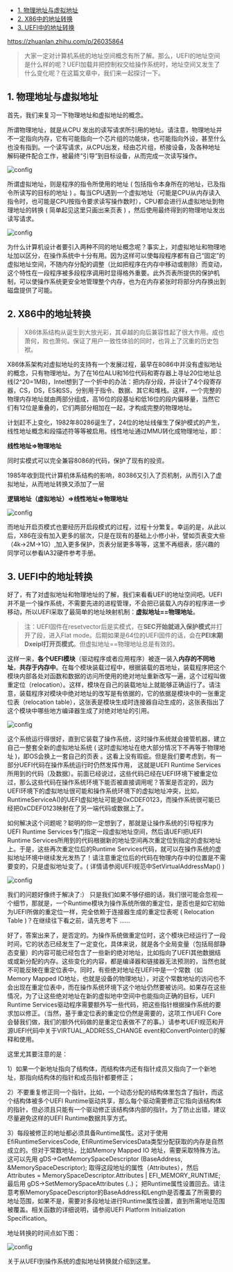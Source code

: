 
<!-- @import "[TOC]" {cmd="toc" depthFrom=1 depthTo=6 orderedList=false} -->

<!-- code_chunk_output -->

* [1. 物理地址与虚拟地址](#1-物理地址与虚拟地址)
* [2. X86中的地址转换](#2-x86中的地址转换)
* [3. UEFI中的地址转换](#3-uefi中的地址转换)

<!-- /code_chunk_output -->

https://zhuanlan.zhihu.com/p/26035864

> 大家一定对计算机系统的地址空间概念有所了解。那么，UEFI的地址空间是什么样的呢？UEFI加载并把控制权交给操作系统时，地址空间又发生了什么变化呢？在这篇文章中，我们来一起探讨一下。

## 1. 物理地址与虚拟地址

首先，我们来复习一下物理地址和虚拟地址的概念。

所谓物理地址，就是从CPU 发出的读写请求所引用的地址。请注意，物理地址并不一定指向内存，它有可能指向一个芯片组的功能块，也可能指向外设，甚至什么也没有指到。一个读写请求，从CPU出发，经由芯片组，桥接设备，及各种地址解码硬件配合工作，被最终“引导”到目标设备，从而完成一次读写操作。

![config](images/22.jpg)

所谓虚拟地址，则是程序的指令所使用的地址 ( 包括指令本身所在的地址，已及指令所读写的目标的地址 ) 。每当CPU遇到一个虚拟地址（可能是CPU从内存读入指令时，也可能是CPU按指令要求读写操作数时），CPU都会进行从虚拟地址到物理地址的转换 ( 简单起见这里只画出来页表 ) ，然后使用最终得到的物理地址发出读写请求。

![config](images/23.jpg)

为什么计算机设计者要引入两种不同的地址概念呢？事实上，对虚拟地址和物理地址加以区分，在操作系统中十分有用。因为这样可以使每段程序都有自己“固定”的虚拟地址空间，不随内存分配的调整（比如把程序在内存中移动或剔除）而变动，这个特性在一段程序被多段程序调用时显得格外重要。此外页表所提供的保护机制，可以使操作系统更安全地管理整个内存，也为在内存紧张时将部分内存换出到磁盘提供了可能。

## 2. X86中的地址转换

> X86体系结构从诞生到大放光彩，其卓越的向后兼容性起了很大作用。成也萧何，败也萧何。保证了用户一致性体验的同时，也背上了沉重的历史包袱。

X86体系架构对虚拟地址的支持有一个发展过程，最早在8086中并没有虚拟地址的概念，只有物理地址。为了在16位ALU和16位代码和寄存器上寻址20位地址总线(2^20=1MB)，Intel想到了一个折中的办法：把内存分段，并设计了4个段寄存器，CS，DS，ES和SS，分别用于指令、数据、其它和堆栈。这样，一个完整的物理内存地址就由两部分组成，高16位的段基址和低16位的段内偏移量，当然它们有12位是重叠的，它们两部分相加在一起，才构成完整的物理地址。

计划赶不上变化，1982年80286诞生了，24位的地址线催生了保护模式的产生，线性地址概念和段描述符等等被启用。线性地址通过MMU转化成物理地址，即：

**线性地址=>物理地址**

同时实模式可以完全兼容8086的代码，保护了现有的投资。

1985年收到现代计算机体系结构的影响，80386又引入了页机制，从而引入了虚拟地址，从而地址转换又添加了一层

**逻辑地址（虚拟地址）=>线性地址=>物理地址**

![config](images/24.jpg)

而地址开启页模式也要经历开启段模式的过程，过程十分繁复。幸运的是，从此以后，X86在没有加入更多的层次，只是在现有的基础上小修小补，譬如页表变大些（4k->2M->1G）,加入更多保护，页表分层更多等等，这里不再细表，感兴趣的同学可以参看IA32硬件参考手册。

## 3. UEFI中的地址转换

好了，有了对虚拟地址和物理地址的了解，我们来看看UEFI的地址空间吧。UEFI并不是一个操作系统，不需要先进的进程管理，不会把已装载入内存的程序进一步移动，所以UEFI采取了最简单的地址映射机制：**虚拟地址==物理地址**。

> 注：UEFI固件在resetvector后是实模式，在**SEC开始就进入保护模式**并打开了段，进入Flat mode。后期如果是64位的UEFI固件的话，会在**PEI末期Dxeipl打开页模式**。但虚拟地址==物理地址总是有效的。

这样一来，**各个UEFI模块**（驱动程序或者应用程序）被逐一装入**内存的不同地址**，**共存于内存中**。在每个模块装载过程中，根据装载的首地址，装载程序把这个模块内部各处对函数和数据的访问所使用的绝对地址重新改写一遍，这个过程叫做重定位（relocation）。这样，模块在自己的装载地址上就能够正确运行了。请注意，装载程序对模块中绝对地址的改写是有依据的，它的依据是模块中的一张重定位表（relocation table），这张表是模块生成时连接器自动生成的，这张表指出了这个模块中哪些地方编译器生成了对绝对地址的引用。

![config](images/25.jpg)

这个系统运行得很好，直到它装载了操作系统，这时操作系统就会接管机器，建立自己一整套全新的虚拟地址系统 ( 这时虚拟地址在绝大部分情况下不再等于物理地址 )，即OS会换上一套自己的页表 。这看上没有瑕疵。但是我们要考虑到，有一部分UEFI代码在操作系统运行时仍然发挥作用， 这就是UEFI Runtime Services所用到的代码（及数据）。前面已经说过，这些代码已经在UEFI环境下被重定位过，那么这些代码在操作系统环境下能否被直接调用呢？答案是否定的，因为UEFI环境下的虚拟地址很可能和操作系统环境下的虚拟地址冲突，比如，RuntimeServiceA()的UEFI虚拟地址可能是0xCDEF0123，而操作系统很可能已经把0xCDEF0123映射在了另一端代码或数据上了。

如何解决这个问题呢？聪明的你一定想到了，那就是让操作系统的引导程序为UEFI Runtime Services专门指定一段虚拟地址空间，然后请UEFI把UEFI Runtime Services所用到的代码根据新的地址空间再次重定位到指定的虚拟地址上。于是，这些再次重定位后的Runtime Services代码，就可以在操作系统的虚拟地址环境中继续发光发热了！请注意重定位后的代码在物理内存中的位置是不需要变的，只是虚拟地址变了。( 详情请参阅UEFI规范中SetVirtualAddressMap() )

![config](images/26.jpg)

我们的问题好像终于解决了:） 只是我们如果不够仔细的话，我们很可能会忽视一个细节，那就是，一个Runtime模块为操作系统所做的重定位，是否也是如它初始为UEFI所做的重定位一样，完全依赖于连接器生成的重定位表呢 ( Relocation Table )？在继续往下看之前，请先思考下 ……

好了，答案出来了，是否定的。为操作系统做重定位时，这个模块已经运行了一段时间，它的状态已经发生了一定变化，具体来说，就是各个全局变量（包括局部静态变量）的内容可能已经包含了一些新的绝对地址，比如指向了UEFI其他数据结或或新分配的内存。这些变化的内容，都是编译器和链接器无法预测的，当然也就不可能反映在重定位表中。同时，有些绝对地址在UEFI中是一个常数（如Memory Mapped IO地址，也就是设备的物理地址），对这个常数地址的访问也不会出现在重定位表中，而在操作系统环境下这个地址仍然要被访问。如果存在这些情况，为了让这些绝对地址在新的虚拟地中空间中也能指向正确的目标，UEFI Runtime Services驱动程序需要额外写一些代码，把这些指针根据操作系统的要求加以修正。（当然，基于重定位表的重定位仍然是需要的，这项工作UEFI Core会替我们做，我们的额外代码做的是重定位表做不了的事。）请参考UEFI规范和开源UEFI代码中关于VIRTUAL\_ADDRESS\_CHANGE event和ConvertPointer()的解释和使用。

这里尤其要注意的是：

1）如果一个新地址指向了结构体，而结构体内还有指针成员又指向了一个新地址，那指向结构体的指针和成员指针都要修正；

2）不要重复修正同一个指针。比如，一个动态分配的结构体里包含了指针，而这个结构体被多个UEFI Runtime驱动共享，那么每个驱动需要修正它指向该结构体的指针，但必须且只能有一个驱动修正该结构体内部的指针。为了防止出错，建议尽量避免这样的UEFI Runtime数据共享方式。

3）每段被修正的地址都必须具备Runtime属性。这对于使用EfiRuntimeServicesCode, EfiRuntimeServicesData类型分配获取的内存是自然成立的。但对于常数地址，比如Memory Mapped IO 地址，需要采取特殊方法。这可以先用 gDS->GetMemorySpaceDescriptor (BaseAddress, &MemorySpaceDescriptor); 取得这段地址的属性（Attributes），然后 Attributes = MemorySpaceDescriptor.Attributes | EFI\_MEMORY\_RUNTIME; 最后用 gDS->SetMemorySpaceAttributes (..)； 把Runtime属性设置回去。请注意考察MemorySpaceDescriptor的BaseAddress和Length是否覆盖了所需要的地址范围，如果不是，需要对多段地址进行Runtime属性设置，直到所需地址范围被覆盖。相关函数的详细说明，请参阅UEFI Platform Initialization Specification。

地址转换的时间点如下图：

![config](images/27.jpg)

关于从UEFI到操作系统的虚拟地址转换就介绍到这里。